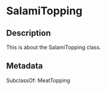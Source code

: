 # SalamiTopping

## Description

This is about the SalamiTopping class.

## Metadata

SubclassOf: MeatTopping

